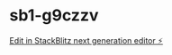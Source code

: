 # sb1-g9czzv

[Edit in StackBlitz next generation editor ⚡️](https://stackblitz.com/~/github.com/Afrik-bot/sb1-g9czzv)